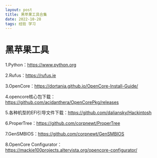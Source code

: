 ```yaml
---
layout: post
title: 黑苹果工具合集
date: 2022-10-28 
tags: 经验 学习    
---
```


# 黑苹果工具

1.Python：https://www.python.org

2.Rufus：https://rufus.ie

3.OpenCore：https://dortania.github.io/OpenCore-Install-Guide/

4.opencore核心包下载：https://github.com/acidanthera/OpenCorePkg/releases

5.各种机型的EFI引导文件下载：https://github.com/daliansky/Hackintosh

6.ProperTree：https://github.com/corpnewt/ProperTree

7.GenSMBIOS：https://github.com/corpnewt/GenSMBIOS

8.OpenCore Configurator：https://mackie100projects.altervista.org/opencore-configurator/
